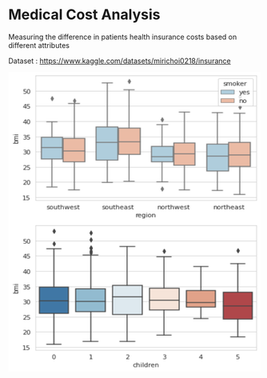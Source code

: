 # Medical Cost Analysis
Measuring the difference in patients health insurance costs based on different attributes

Dataset : https://www.kaggle.com/datasets/mirichoi0218/insurance

<p align="center">
  <img src = "https://github.com/bkullukcu/Medical-Cost-Analysis/blob/master/Bar_Plot_1.png" width = "600" height = "300" align = "center">
  <img src = "https://github.com/bkullukcu/Medical-Cost-Analysis/blob/master/Bar_Plot_2.png" width = "600" height = "300" align = "center">
</p>


